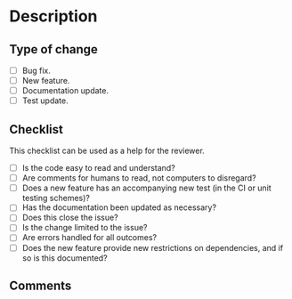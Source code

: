 # Description
<!-- Summary of change, including the issue(s) to be addressed. -->

## Type of change
<!-- Put an `x` in the box that applies. -->
- [ ] Bug fix.
- [ ] New feature.
- [ ] Documentation update.
- [ ] Test update.

## Checklist
<!-- Put an `x` in the boxes that apply. You can also fill these out after creating the PR. -->

This checklist can be used as a help for the reviewer.

- [ ] Is the code easy to read and understand?
- [ ] Are comments for humans to read, not computers to disregard?
- [ ] Does a new feature has an accompanying new test (in the CI or unit testing schemes)?
- [ ] Has the documentation been updated as necessary?
- [ ] Does this close the issue?
- [ ] Is the change limited to the issue?
- [ ] Are errors handled for all outcomes?
- [ ] Does the new feature provide new restrictions on dependencies, and if so is this documented?

## Comments
<!-- Additional comments here, including clarifications on checklist if applicable. -->
